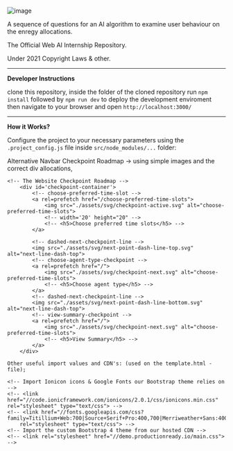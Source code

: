 ![image](https://user-images.githubusercontent.com/20924663/108747275-2afef300-7535-11eb-965b-3e24f7cf9c27.png)

A sequence of questions for an AI algorithm to examine user behaviour on the enregy allocations.

The Official Web AI Internship Repository.

Under 2021 Copyright Laws & other.

---

**Developer Instructions**

clone this repository,
inside the folder of the cloned repository run ```npm install```
followed by ```npm run dev``` to deploy the development enviroment
then navigate to your browser and open ```http://localhost:3000/```

---

**How it Works?**

Configure the project to your necessary parameters using the ```.project_config.js``` file inside ```src/node_modules/...``` folder:

Alternative Navbar Checkpoint Roadmap -> using simple images and the correct div allocations,

```
<!-- The Website Checkpoint Roadmap -->
    <div id='checkpoint-container'>
        <!-- choose-preferred-time-slot -->
        <a rel=prefetch href="/choose-preferred-time-slots">
            <img src="./assets/svg/checkpoint-active.svg" alt="choose-preferred-time-slots">
            <!-- width='20' height="20" -->
            <!-- <h5>Choose preferred time slots</h5> -->
        </a>

        <!-- dashed-next-checkpoint-line -->
        <img src="./assets/svg/next-point-dash-line-top.svg" alt="next-line-dash-top">
        <!-- choose-agent-type-checkpoint -->
        <a rel=prefetch href="/">
            <img src="./assets/svg/checkpoint-next.svg" alt="choose-preferred-time-slots">
            <!-- <h5>Choose agent type</h5> -->
        </a>
        <!-- dashed-next-checkpoint-line -->
        <img src="./assets/svg/next-point-dash-line-bottom.svg" alt="next-line-dash-top">
        <!-- view-summary-checkpoint -->
        <a rel=prefetch href="/">
            <img src="./assets/svg/checkpoint-next.svg" alt="choose-preferred-time-slots">
            <!-- <h5>View Summary</h5> -->
        </a>
    </div>
```

```
Other useful import values and CDN's: (used on the template.html - file);

<!-- Import Ionicon icons & Google Fonts our Bootstrap theme relies on -->
<!-- <link href="//code.ionicframework.com/ionicons/2.0.1/css/ionicons.min.css" rel="stylesheet" type="text/css"> -->
<!-- <link href="//fonts.googleapis.com/css?family=Titillium+Web:700|Source+Serif+Pro:400,700|Merriweather+Sans:400,700|Source+Sans+Pro:400,300,600,700,300italic,400italic,600italic,700italic"
    rel="stylesheet" type="text/css"> -->
<!-- Import the custom Bootstrap 4 theme from our hosted CDN -->
<!-- <link rel="stylesheet" href="//demo.productionready.io/main.css"> -->
```